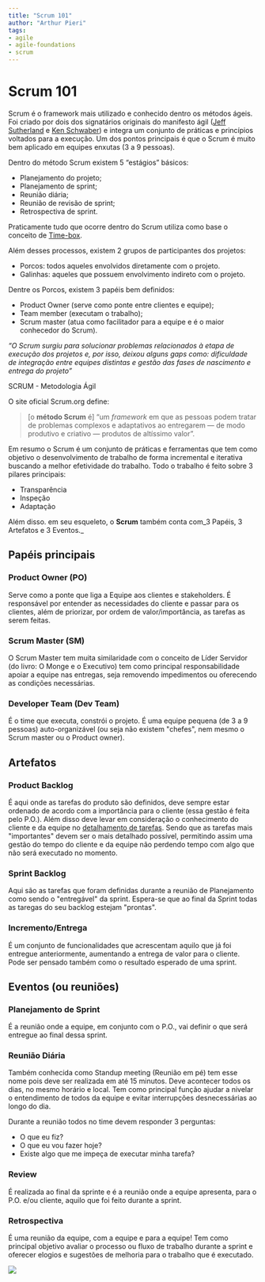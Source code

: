 ```yaml
---
title: "Scrum 101"
author: "Arthur Pieri"
tags: 
- agile
- agile-foundations
- scrum
---
```

# Scrum 101
Scrum é o framework mais utilizado e conhecido dentro os métodos ágeis. Foi criado por dois dos signatários originais do manifesto ágil ([Jeff Sutherland](https://www.scruminc.com/scrum-blog/) e [Ken Schwaber](https://kenschwaber.wordpress.com/)) e integra um conjunto de práticas e princípios voltados para a execução. Um dos pontos principais é que o Scrum é muito bem aplicado em equipes enxutas (3 a 9 pessoas).

Dentro do método Scrum existem 5 “estágios” básicos:

-   Planejamento do projeto;
-   Planejamento de sprint;
-   Reunião diária;
-   Reunião de revisão de sprint;
-   Retrospectiva de sprint.

Praticamente tudo que ocorre dentro do Scrum utiliza como base o conceito de [Time-box](http://localhost:2368/time-box/).

Além desses processos, existem 2 grupos de participantes dos projetos:

-   Porcos: todos aqueles envolvidos diretamente com o projeto.
-   Galinhas: aqueles que possuem envolvimento indireto com o projeto.

Dentre os Porcos, existem 3 papéis bem definidos:

-   Product Owner (serve como ponte entre clientes e equipe);
-   Team member (executam o trabalho);
-   Scrum master (atua como facilitador para a equipe e é o maior conhecedor do Scrum).

_“O Scrum surgiu para solucionar problemas relacionados à etapa de execução dos projetos e, por isso, deixou alguns gaps como: dificuldade de integração entre equipes distintas e gestão das fases de nascimento e entrega do projeto”_

SCRUM - Metodologia Ágil

O site oficial Scrum.org define:

> [o **método Scrum** é] “um _framework_ em que as pessoas podem tratar de problemas complexos e adaptativos ao entregarem — de modo produtivo e criativo — produtos de altíssimo valor”.

Em resumo o Scrum é um conjunto de práticas e ferramentas que tem como objetivo o desenvolvimento de trabalho de forma incremental e iterativa buscando a melhor efetividade do trabalho. Todo o trabalho é feito sobre 3 pilares principais:

-   Transparência
-   Inspeção
-   Adaptação

Além disso. em seu esqueleto, o **Scrum** também conta com_3 Papéis, 3 Artefatos e 3 Eventos._

## Papéis principais

### Product Owner (PO)

Serve como a ponte que liga a Equipe aos clientes e stakeholders. É responsável por entender as necessidades do cliente e passar para os clientes, além de priorizar, por ordem de valor/importância, as tarefas as serem feitas.

### Scrum Master (SM)

O Scrum Master tem muita similaridade com o conceito de Líder Servidor (do livro: O Monge e o Executivo) tem como principal responsabilidade apoiar a equipe nas entregas, seja removendo impedimentos ou oferecendo as condições necessárias.

### Developer Team (Dev Team)

É o time que executa, constrói o projeto. É uma equipe pequena (de 3 a 9 pessoas) auto-organizável (ou seja não existem "chefes", nem mesmo o Scrum master ou o Product owner).

## Artefatos

### Product Backlog

É aqui onde as tarefas do produto são definidos, deve sempre estar ordenado de acordo com a importância para o cliente (essa gestão é feita pelo P.O.). Além disso deve levar em consideração o conhecimento do cliente e da equipe no [detalhamento de tarefas](http://localhost:2368/problemas-metodos-tradicionais/). Sendo que as tarefas mais "importantes" devem ser o mais detalhado possível, permitindo assim uma gestão do tempo do cliente e da equipe não perdendo tempo com algo que não será executado no momento.

### Sprint Backlog

Aqui são as tarefas que foram definidas durante a reunião de Planejamento como sendo o "entregável" da sprint. Espera-se que ao final da Sprint todas as taregas do seu backlog estejam "prontas".

### Incremento/Entrega

É um conjunto de funcionalidades que acrescentam aquilo que já foi entregue anteriormente, aumentando a entrega de valor para o cliente. Pode ser pensado também como o resultado esperado de uma sprint.

## Eventos (ou reuniões)

### Planejamento de Sprint

É a reunião onde a equipe, em conjunto com o P.O., vai definir o que será entregue ao final dessa sprint.

### Reunião Diária

Também conhecida como Standup meeting (Reunião em pé) tem esse nome pois deve ser realizada em até 15 minutos. Deve acontecer todos os dias, no mesmo horário e local. Tem como principal função ajudar a nivelar o entendimento de todos da equipe e evitar interrupções desnecessárias ao longo do dia.

Durante a reunião todos no time devem responder 3 perguntas:

-   O que eu fiz?
-   O que eu vou fazer hoje?
-   Existe algo que me impeça de executar minha tarefa?

### Review

É realizada ao final da sprinte e é a reunião onde a equipe apresenta, para o P.O. e/ou cliente, aquilo que foi feito durante a sprint.

### Retrospectiva

É uma reunião da equipe, com a equipe e para a equipe! Tem como principal objetivo avaliar o processo ou fluxo de trabalho durante a sprint e oferecer elogios e sugestões de melhoria para o trabalho que é executado.

![](https://www.desenvolvimentoagil.com.br/images/scrum/ciclo_scrum.gif)